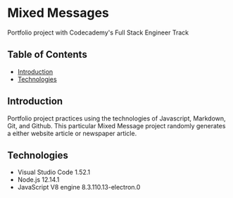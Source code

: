 # Mixed Messages #
Portfolio project with Codecademy's Full Stack Engineer Track

## Table of Contents ##
 - [Introduction](#Introduction)
 - [Technologies](#Technologies)
 
## Introduction ##
Portfolio project practices using the technologies of Javascript, Markdown, Git, and Github. 
This particular Mixed Message project randomly generates a either website article or newspaper article.

## Technologies ##
- Visual Studio Code 1.52.1 
- Node.js 12.14.1
- JavaScript V8 engine 8.3.110.13-electron.0

